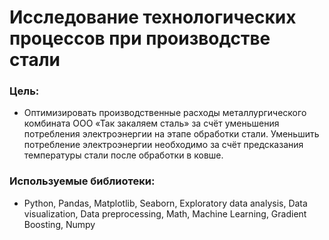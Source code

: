 # Исследование технологических процессов при производстве стали

### Цель:
* Оптимизировать производственные расходы металлургического комбината ООО «Так закаляем сталь» за счёт уменьшения потребления электроэнергии на этапе обработки стали. Уменьшить потребление электроэнергии необходимо за счёт предсказания температуры стали после обработки в ковше.

### Используемые библиотеки:
* Python, Pandas, Matplotlib, Seaborn, Exploratory data analysis, Data visualization, Data preprocessing, Math, Machine Learning, Gradient Boosting, Numpy
